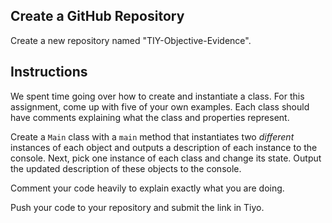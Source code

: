 ## Create a GitHub Repository

Create a new repository named "TIY-Objective-Evidence". 

## Instructions

We spent time going over how to create and instantiate a class. For this assignment, come up with five of your own examples. Each class should have comments explaining what the class and properties represent. 

Create a `Main` class with a `main` method that instantiates two _different_ instances of each object and outputs a description of each instance to the console. Next, pick one instance of each class and change its state. Output the updated description of these objects to the console.

Comment your code heavily to explain exactly what you are doing.

Push your code to your repository and submit the link in Tiyo.